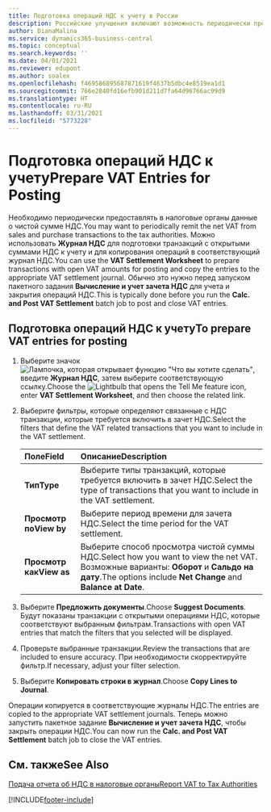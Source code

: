 ```yaml
---
title: Подготовка операций НДС к учету в России
description: Российские улучшения включают возможность периодически предоставлять в налоговые органы данные о чистой сумме НДС покупок или продаж.
author: DianaMalina
ms.service: dynamics365-business-central
ms.topic: conceptual
ms.search.keywords: ''
ms.date: 04/01/2021
ms.reviewer: edupont
ms.author: soalex
ms.openlocfilehash: f469586895687871619f4637b5dbc4e8519ea1d1
ms.sourcegitcommit: 766e2840fd16efb901d211d7fa64d96766ac99d9
ms.translationtype: HT
ms.contentlocale: ru-RU
ms.lasthandoff: 03/31/2021
ms.locfileid: "5773228"
---
```

# <a name="prepare-vat-entries-for-posting"></a><span data-ttu-id="0ac54-103">Подготовка операций НДС к учету</span><span class="sxs-lookup"><span data-stu-id="0ac54-103">Prepare VAT Entries for Posting</span></span>

<span data-ttu-id="0ac54-104">Необходимо периодически предоставлять в налоговые органы данные о чистой сумме НДС.</span><span class="sxs-lookup"><span data-stu-id="0ac54-104">You may want to periodically remit the net VAT from sales and purchase transactions to the tax authorities.</span></span> <span data-ttu-id="0ac54-105">Можно использовать **Журнал НДС** для подготовки транзакций с открытыми суммами НДС к учету и для копирования операций в соответствующий журнал НДС.</span><span class="sxs-lookup"><span data-stu-id="0ac54-105">You can use the **VAT Settlement Worksheet** to prepare transactions with open VAT amounts for posting and copy the entries to the appropriate VAT settlement journal.</span></span> <span data-ttu-id="0ac54-106">Обычно это нужно перед запуском пакетного задания **Вычисление и учет зачета НДС** для учета и закрытия операций НДС.</span><span class="sxs-lookup"><span data-stu-id="0ac54-106">This is typically done before you run the **Calc. and Post VAT Settlement** batch job to post and close VAT entries.</span></span>

## <a name="to-prepare-vat-entries-for-posting"></a><span data-ttu-id="0ac54-107">Подготовка операций НДС к учету</span><span class="sxs-lookup"><span data-stu-id="0ac54-107">To prepare VAT entries for posting</span></span>

1. <span data-ttu-id="0ac54-108">Выберите значок ![Лампочка, которая открывает функцию "Что вы хотите сделать"](../../media/ui-search/search_small.png "Что вы хотите сделать"), введите **Журнал НДС**, затем выберите соответствующую ссылку.</span><span class="sxs-lookup"><span data-stu-id="0ac54-108">Choose the ![Lightbulb that opens the Tell Me feature](../../media/ui-search/search_small.png "Tell me what you want to do") icon, enter **VAT Settlement Worksheet**, and then choose the related link.</span></span>

2. <span data-ttu-id="0ac54-109">Выберите фильтры, которые определяют связанные с НДС транзакции, которые требуется включить в зачет НДС.</span><span class="sxs-lookup"><span data-stu-id="0ac54-109">Select the filters that define the VAT related transactions that you want to include in the VAT settlement.</span></span>

   | <span data-ttu-id="0ac54-110">Поле</span><span class="sxs-lookup"><span data-stu-id="0ac54-110">Field</span></span>       | <span data-ttu-id="0ac54-111">Описание</span><span class="sxs-lookup"><span data-stu-id="0ac54-111">Description</span></span>                                                  |
   | :---------- | :----------------------------------------------------------- |
   | <span data-ttu-id="0ac54-112">**Тип**</span><span class="sxs-lookup"><span data-stu-id="0ac54-112">**Type**</span></span>    | <span data-ttu-id="0ac54-113">Выберите типы транзакций, которые требуется включить в зачет НДС.</span><span class="sxs-lookup"><span data-stu-id="0ac54-113">Select the type of transactions that you want to include in the VAT settlement.</span></span> |
   | <span data-ttu-id="0ac54-114">**Просмотр по**</span><span class="sxs-lookup"><span data-stu-id="0ac54-114">**View by**</span></span> | <span data-ttu-id="0ac54-115">Выберите период времени для зачета НДС.</span><span class="sxs-lookup"><span data-stu-id="0ac54-115">Select the time period for the VAT settlement.</span></span>               |
   | <span data-ttu-id="0ac54-116">**Просмотр как**</span><span class="sxs-lookup"><span data-stu-id="0ac54-116">**View as**</span></span> | <span data-ttu-id="0ac54-117">Выберите способ просмотра чистой суммы НДС.</span><span class="sxs-lookup"><span data-stu-id="0ac54-117">Select how you want to view the net VAT.</span></span> <span data-ttu-id="0ac54-118">Возможные варианты: **Оборот** и **Сальдо на дату**.</span><span class="sxs-lookup"><span data-stu-id="0ac54-118">The options include **Net Change** and **Balance at Date**.</span></span> |

3. <span data-ttu-id="0ac54-119">Выберите **Предложить документы**.</span><span class="sxs-lookup"><span data-stu-id="0ac54-119">Choose **Suggest Documents**.</span></span> <span data-ttu-id="0ac54-120">Будут показаны транзакции с открытыми операциями НДС, которые соответствуют выбранным фильтрам.</span><span class="sxs-lookup"><span data-stu-id="0ac54-120">Transactions with open VAT entries that match the filters that you selected will be displayed.</span></span>

4. <span data-ttu-id="0ac54-121">Проверьте выбранные транзакции.</span><span class="sxs-lookup"><span data-stu-id="0ac54-121">Review the transactions that are included to ensure accuracy.</span></span> <span data-ttu-id="0ac54-122">При необходимости скорректируйте фильтр.</span><span class="sxs-lookup"><span data-stu-id="0ac54-122">If necessary, adjust your filter selection.</span></span>

5. <span data-ttu-id="0ac54-123">Выберите **Копировать строки в журнал**.</span><span class="sxs-lookup"><span data-stu-id="0ac54-123">Choose **Copy Lines to Journal**.</span></span>

<span data-ttu-id="0ac54-124">Операции копируется в соответствующие журналы НДС.</span><span class="sxs-lookup"><span data-stu-id="0ac54-124">The entries are copied to the appropriate VAT settlement journals.</span></span> <span data-ttu-id="0ac54-125">Теперь можно запустить пакетное задание **Вычисление и учет зачета НДС**, чтобы закрыть операции НДС.</span><span class="sxs-lookup"><span data-stu-id="0ac54-125">You can now run the **Calc. and Post VAT Settlement** batch job to close the VAT entries.</span></span>

## <a name="see-also"></a><span data-ttu-id="0ac54-126">См. также</span><span class="sxs-lookup"><span data-stu-id="0ac54-126">See Also</span></span>

[<span data-ttu-id="0ac54-127">Подача отчета об НДС в налоговые органы</span><span class="sxs-lookup"><span data-stu-id="0ac54-127">Report VAT to Tax Authorities</span></span>](../../finance-how-report-vat.md)  


[!INCLUDE[footer-include](../../includes/footer-banner.md)]